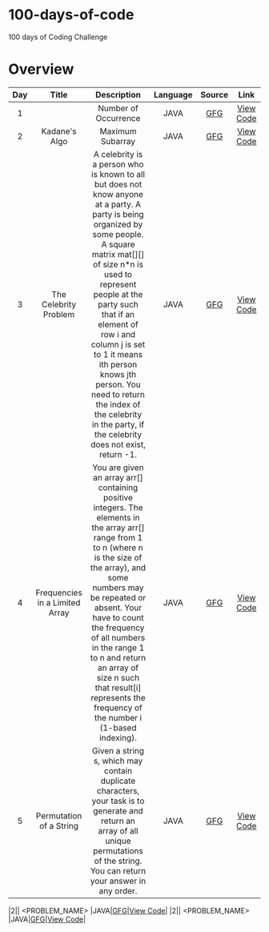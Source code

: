 # 100-days-of-code
100 days of Coding Challenge

# Overview

|Day|Title|Description|Language|Source|Link|
|:-:|:-:|:-:|:-:|:-:|:-:|
|1|| Number of Occurrence |JAVA|<a href="https://www.geeksforgeeks.org/problems/number-of-occurrence2259/1?page=1&company=Zoho&sortBy=submissions">GFG</a>|<a href="https://github.com/jananimurugesh21/code_practice/commit/c90ae9fb10bd51274e6d18cabb052628c0ad54d1">View Code</a>|
|2| Kadane's Algo  | Maximum Subarray |JAVA|<a href="https://www.geeksforgeeks.org/problems/kadanes-algorithm-1587115620/1?page=3&company=Zoho&sortBy=difficulty">GFG</a>|<a href="https://github.com/jananimurugesh21/code_practice/commit/612e0c1abe22975504f847eb0671703a14ec19db">View Code</a>|
|3|The Celebrity Problem| A celebrity is a person who is known to all but does not know anyone at a party. A party is being organized by some people. A square matrix mat[][] of size n*n is used to represent people at the party such that if an element of row i and column j is set to 1 it means ith person knows jth person. You need to return the index of the celebrity in the party, if the celebrity does not exist, return -1. |JAVA|<a href="https://www.geeksforgeeks.org/problems/the-celebrity-problem/1?page=1&company=Zoho&sortBy=submissions">GFG</a>|<a href="https://github.com/jananimurugesh21/code_practice/blob/main/The%20Celebrity%20Problem">View Code</a>|
|4|Frequencies in a Limited Array| You are given an array arr[] containing positive integers. The elements in the array arr[] range from  1 to n (where n is the size of the array), and some numbers may be repeated or absent. Your have to count the frequency of all numbers in the range 1 to n and return an array of size n such that result[i] represents the frequency of the number i (1-based indexing). |JAVA|<a href="https://www.geeksforgeeks.org/problems/frequency-of-array-elements-1587115620/1?page=1&company=Zoho&sortBy=submissions">GFG</a>|<a href="https://github.com/jananimurugesh21/code_practice/commit/9f61393ad3cac58e74f7e4b7d6c57d5bab8e9a50">View Code</a>|
|5|Permutation of a String| Given a string s, which may contain duplicate characters, your task is to generate and return an array of all unique permutations of the string. You can return your answer in any order.|JAVA|<a href="https://www.geeksforgeeks.org/problems/permutations-of-a-given-string2041/1?page=1&company=Zoho&sortBy=submissions">GFG</a>|<a href="https://github.com/jananimurugesh21/code_practice/blob/main/Permutation%20of%20a%20String">View Code</a>|

|2|| <PROBLEM_NAME> |JAVA|<a href="<PROBLEM LINK GEEKS FOR GEEKS >">GFG</a>|<a href="<GITHUB CODE LINK>">View Code</a>|
|2|| <PROBLEM_NAME> |JAVA|<a href="<PROBLEM LINK GEEKS FOR GEEKS >">GFG</a>|<a href="<GITHUB CODE LINK>">View Code</a>|

